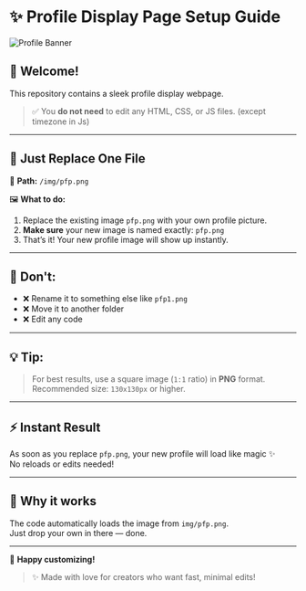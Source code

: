 # ✨ Profile Display Page Setup Guide

![Profile Banner](https://media.giphy.com/media/du3J3cXyzhj75IOgvA/giphy.gif)

## 👋 Welcome!

This repository contains a sleek profile display webpage.

> ✅ You **do not need** to edit any HTML, CSS, or JS files. (except timezone in Js)

---

## 🔁 Just Replace One File

📁 **Path:** `/img/pfp.png`

🖼️ **What to do:**

1. Replace the existing image `pfp.png` with your own profile picture.
2. **Make sure** your new image is named exactly: `pfp.png`
3. That’s it! Your new profile image will show up instantly.

---

## 🚫 Don't:

- ❌ Rename it to something else like `pfp1.png`
- ❌ Move it to another folder
- ❌ Edit any code

---

## 💡 Tip:
> For best results, use a square image (`1:1` ratio) in **PNG** format. Recommended size: `130x130px` or higher.

---

## ⚡️ Instant Result

As soon as you replace `pfp.png`, your new profile will load like magic ✨  
No reloads or edits needed!

---

## 🧠 Why it works

The code automatically loads the image from `img/pfp.png`.  
Just drop your own in there — done.

---

🔗 **Happy customizing!**

> ✨ Made with love for creators who want fast, minimal edits!
